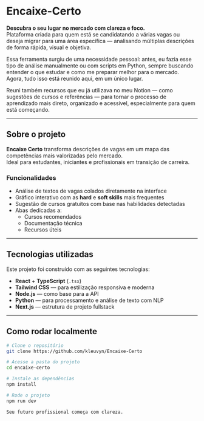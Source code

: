 # Encaixe-Certo

**Descubra o seu lugar no mercado com clareza e foco.**  
Plataforma criada para quem está se candidatando a várias vagas ou deseja migrar para uma área específica — analisando múltiplas descrições de forma rápida, visual e objetiva.

Essa ferramenta surgiu de uma necessidade pessoal: antes, eu fazia esse tipo de análise manualmente ou com scripts em Python, sempre buscando entender o que estudar e como me preparar melhor para o mercado.  
Agora, tudo isso está reunido aqui, em um único lugar.

Reuni também recursos que eu já utilizava no meu Notion — como sugestões de cursos e referências — para tornar o processo de aprendizado mais direto, organizado e acessível, especialmente para quem está começando.

---

## Sobre o projeto

**Encaixe Certo** transforma descrições de vagas em um mapa das competências mais valorizadas pelo mercado.  
Ideal para estudantes, iniciantes e profissionais em transição de carreira.

### Funcionalidades

- Análise de textos de vagas colados diretamente na interface
- Gráfico interativo com as **hard** e **soft skills** mais frequentes
- Sugestão de cursos gratuitos com base nas habilidades detectadas
- Abas dedicadas a:
  - Cursos recomendados
  - Documentação técnica
  - Recursos úteis

---

## Tecnologias utilizadas

Este projeto foi construído com as seguintes tecnologias:

- **React** + **TypeScript** (`.tsx`)
- **Tailwind CSS** — para estilização responsiva e moderna
- **Node.js** — como base para a API
- **Python** — para processamento e análise de texto com NLP
- **Next.js** — estrutura de projeto fullstack

---

## Como rodar localmente

```bash
# Clone o repositório
git clone https://github.com/kleuvyn/Encaixe-Certo

# Acesse a pasta do projeto
cd encaixe-certo

# Instale as dependências
npm install

# Rode o projeto
npm run dev

Seu futuro profissional começa com clareza.
